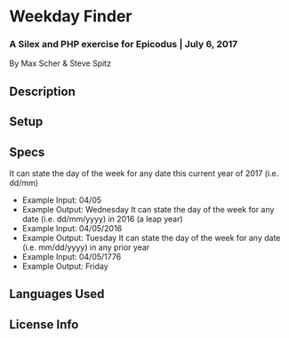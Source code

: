 # Weekday Finder
### A Silex and PHP exercise for Epicodus | July 6, 2017

By Max Scher & Steve Spitz

## Description


## Setup


## Specs
It can state the day of the week for any date this current year of 2017 (i.e. dd/mm)
  * Example Input: 04/05
  * Example Output: Wednesday
It can state the day of the week for any date (i.e. dd/mm/yyyy) in 2016 (a leap year)
  * Example Input: 04/05/2016
  * Example Output: Tuesday
It can state the day of the week for any date (i.e. mm/dd/yyyy) in any prior year
  * Example Input: 04/05/1776
  * Example Output: Friday

## Languages Used


## License Info
